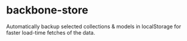 backbone-store
==============

Automatically backup selected collections &amp; models in localStorage for faster load-time fetches of the data.